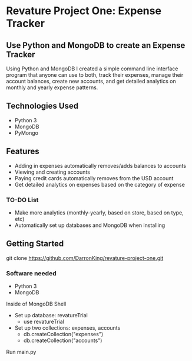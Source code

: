 # Revature Project One: Expense Tracker

## Use Python and MongoDB to create an Expense Tracker
Using Python and MongoDB I created a simple command line interface program that anyone can use to both, track their expenses, manage their account balances, create new accounts, and get detailed analytics on monthly and yearly expense patterns.

## Technologies Used
* Python 3
* MongoDB
* PyMongo

## Features
* Adding in expenses automatically removes/adds balances to accounts
* Viewing and creating accounts
* Paying credit cards automatically removes from the USD account
* Get detailed analytics on expenses based on the category of expense

### TO-DO List
* Make more analytics (monthly-yearly, based on store, based on type, etc)
* Automatically set up databases and MongoDB when installing

## Getting Started
git clone https://github.com/DarronKing/revature-project-one.git

### Software needed
* Python 3
* MongoDB

Inside of MongoDB Shell
* Set up database: revatureTrial
  * use revatureTrial
* Set up two collections: expenses, accounts
  * db.createCollection("expenses")
  * db.createCollection("accounts")

Run main.py
